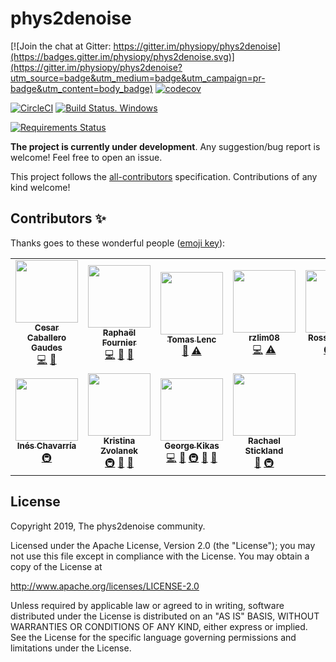 <!--(https://raw.githubusercontent.com/physiopy/phys2denoise/master/docs/_static/phys2denoise_card.jpg)-->
<a name="readme"></a>
<!-- <img alt="physiopy" src="https://github.com/physiopy/phys2denoise/blob/master/docs/_static/phys2denoise_logo1280×640.png" height="150"> -->

phys2denoise
============

[![Join the chat at Gitter: https://gitter.im/physiopy/phys2denoise](https://badges.gitter.im/physiopy/phys2denoise.svg)](https://gitter.im/physiopy/phys2denoise?utm_source=badge&utm_medium=badge&utm_campaign=pr-badge&utm_content=body_badge)
[![codecov](https://codecov.io/gh/physiopy/phys2denoise/branch/master/graph/badge.svg)](https://codecov.io/gh/physiopy/phys2denoise)

[![CircleCI](https://circleci.com/gh/physiopy/phys2denoise.svg?branch=master&style=shield)](https://circleci.com/gh/physiopy/phys2denoise)
[![Build Status. Windows](https://dev.azure.com/physiopy/phys2denoise/_apis/build/status/physiopy.phys2denoise?branchName=master)](https://dev.azure.com/physiopy/phys2denoise/_build/latest?definitionId=1&branchName=master)
<!--[![See the documentation at: https://phys2denoise.readthedocs.io](https://readthedocs.org/projects/phys2denoise/badge/?version=latest)](https://phys2denoise.readthedocs.io/en/latest/?badge=latest)-->
[![Requirements Status](https://requires.io/github/physiopy/phys2denoise/requirements.svg?branch=master)](https://requires.io/github/physiopy/phys2denoise/requirements/?branch=master)

**The project is currently under development**.
Any suggestion/bug report is welcome! Feel free to open an issue.

This project follows the [all-contributors](https://github.com/all-contributors/all-contributors) specification. Contributions of any kind welcome!

## Contributors ✨

Thanks goes to these wonderful people ([emoji key](https://allcontributors.org/docs/en/emoji-key)):

<!-- ALL-CONTRIBUTORS-LIST:START - Do not remove or modify this section -->
<!-- prettier-ignore-start -->
<!-- markdownlint-disable -->
<table>
  <tr>
    <td align="center"><a href="https://github.com/CesarCaballeroGaudes"><img src="https://avatars1.githubusercontent.com/u/7611340?v=4?s=100" width="100px;" alt=""/><br /><sub><b>Cesar Caballero Gaudes</b></sub></a><br /><a href="https://github.com/physiopy/phys2denoise/commits?author=CesarCaballeroGaudes" title="Code">💻</a> <a href="#ideas-CesarCaballeroGaudes" title="Ideas, Planning, & Feedback">🤔</a></td>
    <td align="center"><a href="https://github.com/eril892"><img src="https://avatars.githubusercontent.com/u/91672536?v=4?s=100" width="100px;" alt=""/><br /><sub><b>Raphaël Fournier</b></sub></a><br /><a href="https://github.com/physiopy/phys2denoise/commits?author=eril892" title="Code">💻</a> <a href="#userTesting-eril892" title="User Testing">📓</a> <a href="https://github.com/physiopy/phys2denoise/commits?author=eril892" title="Documentation">📖</a></td>
    <td align="center"><a href="https://github.com/TomasLenc"><img src="https://avatars.githubusercontent.com/u/10827440?v=4?s=100" width="100px;" alt=""/><br /><sub><b>Tomas Lenc</b></sub></a><br /><a href="https://github.com/physiopy/phys2denoise/issues?q=author%3ATomasLenc" title="Bug reports">🐛</a> <a href="https://github.com/physiopy/phys2denoise/commits?author=TomasLenc" title="Tests">⚠️</a></td>
    <td align="center"><a href="https://github.com/rzlim08"><img src="https://avatars.githubusercontent.com/u/37033997?v=4?s=100" width="100px;" alt=""/><br /><sub><b>rzlim08</b></sub></a><br /><a href="https://github.com/physiopy/phys2denoise/commits?author=rzlim08" title="Code">💻</a> <a href="https://github.com/physiopy/phys2denoise/commits?author=rzlim08" title="Tests">⚠️</a></td>
    <td align="center"><a href="http://rossmarkello.com"><img src="https://avatars0.githubusercontent.com/u/14265705?v=4?s=100" width="100px;" alt=""/><br /><sub><b>Ross Markello</b></sub></a><br /><a href="#infra-rmarkello" title="Infrastructure (Hosting, Build-Tools, etc)">🚇</a> <a href="#mentoring-rmarkello" title="Mentoring">🧑‍🏫</a></td>
    <td align="center"><a href="https://github.com/smoia"><img src="https://avatars3.githubusercontent.com/u/35300580?v=4?s=100" width="100px;" alt=""/><br /><sub><b>Stefano Moia</b></sub></a><br /><a href="#data-smoia" title="Data">🔣</a> <a href="#infra-smoia" title="Infrastructure (Hosting, Build-Tools, etc)">🚇</a> <a href="#projectManagement-smoia" title="Project Management">📆</a> <a href="https://github.com/physiopy/phys2denoise/commits?author=smoia" title="Code">💻</a> <a href="#ideas-smoia" title="Ideas, Planning, & Feedback">🤔</a> <a href="https://github.com/physiopy/phys2denoise/commits?author=smoia" title="Documentation">📖</a> <a href="#mentoring-smoia" title="Mentoring">🧑‍🏫</a></td>
    <td align="center"><a href="https://github.com/AlicePatin"><img src="https://avatars.githubusercontent.com/u/44365985?v=4?s=100" width="100px;" alt=""/><br /><sub><b>Alice Patin</b></sub></a><br /><a href="https://github.com/physiopy/phys2denoise/commits?author=AlicePatin" title="Code">💻</a></td>
    <td align="center"><a href="https://github.com/tsalo"><img src="https://avatars3.githubusercontent.com/u/8228902?v=4?s=100" width="100px;" alt=""/><br /><sub><b>Taylor Salo</b></sub></a><br /><a href="https://github.com/physiopy/phys2denoise/commits?author=tsalo" title="Code">💻</a> <a href="#ideas-tsalo" title="Ideas, Planning, & Feedback">🤔</a> <a href="https://github.com/physiopy/phys2denoise/pulls?q=is%3Apr+reviewed-by%3Atsalo" title="Reviewed Pull Requests">👀</a></td>
  </tr>
  <tr>
    <td align="center"><a href="https://github.com/ineschh"><img src="https://avatars.githubusercontent.com/u/72545702?v=4?s=100" width="100px;" alt=""/><br /><sub><b>Inés Chavarría</b></sub></a><br /><a href="#infra-ineschh" title="Infrastructure (Hosting, Build-Tools, etc)">🚇</a></td>
    <td align="center"><a href="https://github.com/kristinazvolanek"><img src="https://avatars.githubusercontent.com/u/54590158?v=4?s=100" width="100px;" alt=""/><br /><sub><b>Kristina Zvolanek</b></sub></a><br /><a href="#infra-kristinazvolanek" title="Infrastructure (Hosting, Build-Tools, etc)">🚇</a> <a href="https://github.com/physiopy/phys2denoise/pulls?q=is%3Apr+reviewed-by%3Akristinazvolanek" title="Reviewed Pull Requests">👀</a> <a href="#userTesting-kristinazvolanek" title="User Testing">📓</a></td>
    <td align="center"><a href="https://github.com/maestroque"><img src="https://avatars.githubusercontent.com/u/74024609?v=4?s=100" width="100px;" alt=""/><br /><sub><b>George Kikas</b></sub></a><br /><a href="https://github.com/physiopy/phys2denoise/commits?author=maestroque" title="Code">💻</a> <a href="#ideas-maestroque" title="Ideas, Planning, & Feedback">🤔</a> <a href="#infra-maestroque" title="Infrastructure (Hosting, Build-Tools, etc)">🚇</a> <a href="https://github.com/physiopy/phys2denoise/issues?q=author%3Amaestroque" title="Bug reports">🐛</a> <a href="https://github.com/physiopy/phys2denoise/pulls?q=is%3Apr+reviewed-by%3Amaestroque" title="Reviewed Pull Requests">👀</a></td>
    <td align="center"><a href="https://github.com/RayStick"><img src="https://avatars.githubusercontent.com/u/50215726?v=4?s=100" width="100px;" alt=""/><br /><sub><b>Rachael Stickland</b></sub></a><br /><a href="https://github.com/physiopy/phys2denoise/commits?author=RayStick" title="Documentation">📖</a> <a href="#infra-RayStick" title="Infrastructure (Hosting, Build-Tools, etc)">🚇</a></td>
  </tr>
</table>

<!-- markdownlint-restore -->
<!-- prettier-ignore-end -->

<!-- ALL-CONTRIBUTORS-LIST:END -->


License
-------

Copyright 2019, The phys2denoise community.

Licensed under the Apache License, Version 2.0 (the "License");
you may not use this file except in compliance with the License.
You may obtain a copy of the License at

http://www.apache.org/licenses/LICENSE-2.0

Unless required by applicable law or agreed to in writing, software
distributed under the License is distributed on an "AS IS" BASIS,
WITHOUT WARRANTIES OR CONDITIONS OF ANY KIND, either express or implied.
See the License for the specific language governing permissions and
limitations under the License.
